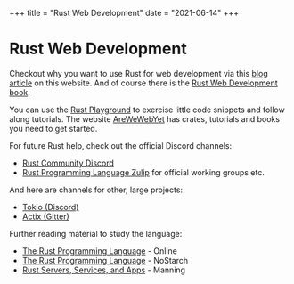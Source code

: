 +++
title = "Rust Web Development"
date = "2021-06-14"
+++

<h1>Rust Web Development</h1>

Checkout why you want to use Rust for web development via this [blog article](https://rustwebdevelopment.com/blog/why-rust/) on this website. And of course there is the [Rust Web Development book](https://www.manning.com/books/rust-web-development).

You can use the [Rust Playground](https://play.rust-lang.org/) to exercise little code snippets and follow along tutorials. The website [AreWeWebYet](https://www.arewewebyet.org/) has crates, tutorials and books you need to get started.

For future Rust help, check out the official Discord channels:

* [Rust Community Discord](https://discord.gg/rust-lang-community)
* [Rust Programming Language Zulip](https://rust-lang.zulipchat.com/) for official working groups etc.

And here are channels for other, large projects:
* [Tokio (Discord)](https://discord.com/invite/tokio)
* [Actix (Gitter)](https://gitter.im/actix/actix)

Further reading material to study the language:

* [The Rust Programming Language](https://doc.rust-lang.org/book/) - Online
* [The Rust Programming Language](https://nostarch.com/Rust2018) - NoStarch
* [Rust Servers, Services, and Apps](https://www.manning.com/books/rust-servers-services-and-apps) - Manning

